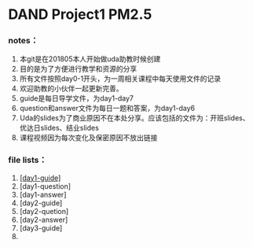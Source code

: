 # DAND Project1 PM2.5

### notes：

1. 本git是在201805本人开始做uda助教时候创建
2. 目的是为了方便进行教学和资源的分享
3. 所有文件按照day0-1开头，为一周相关课程中每天使用文件的记录
4. 欢迎助教的小伙伴一起更新完善。
5. guide是每日导学文件，为day1-day7
6. question和answer文件为每日一题和答案，为day1-day6
7. Uda的slides为了商业原因不在本处分享。应该包括的文件为：开班slides、优达日slides、结业slides
8. 课程视频因为每次变化及保密原因不放出链接

### file lists：

1. [[day1-guide]](https://github.com/mengfanchun2017/Intro-Data-Analysis/blob/master/day1-guide.md)
2. [day1-question]
3. [day1-answer]
4. [day2-guide]
5. [day2-quetion]
6. [day2-answer]
7. [day3-guide]
8. 

